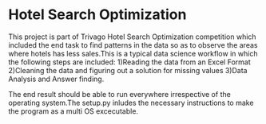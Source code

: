 # Hotel Search Optimization
This project is part of Trivago Hotel Search Optimization competition which included the end task to find patterns in the data so as to observe the areas where hotels has less sales.This is a typical data science workflow in which the following steps are included:
1)Reading the data from an Excel Format 
2)Cleaning the data and figuring out a solution for missing values
3)Data Analysis and Answer finding.

The end result should be able to run everywhere irrespective of the operating system.The setup.py inludes the necessary instructions to make the program as a multi OS excecutable.
